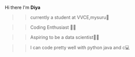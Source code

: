  Hi there I'm **Diya**

>>currently a student at VVCE,mysuru🏫

>>Coding Enthusiast 👩‍💻

>> Aspiring to be a data scientist👩‍💼

>>I can code pretty well with python java and c💻






